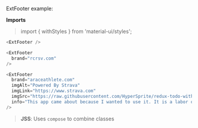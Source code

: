 ExtFooter example:

**Imports**

> import { withStyles } from 'material-ui/styles';

```js
<ExtFooter />
```

```js
<ExtFooter
  brand="rcrsv.com"
/>
```

```js
<ExtFooter
  brand="araceathlete.com"
  imgAlt="Powered By Strava"
  imgLink="https://www.strava.com"
  imgSrc="https://raw.githubusercontent.com/HyperSprite/redux-todo-with-auth/master/web/src/client/assets/api_logo_pwrdBy_strava_horiz_gray.svg"
  info="This app came about because I wanted to use it. It is a labor of love and suffering, much like cycling."
/>
```

> **JSS**: Uses ```compose``` to combine classes
